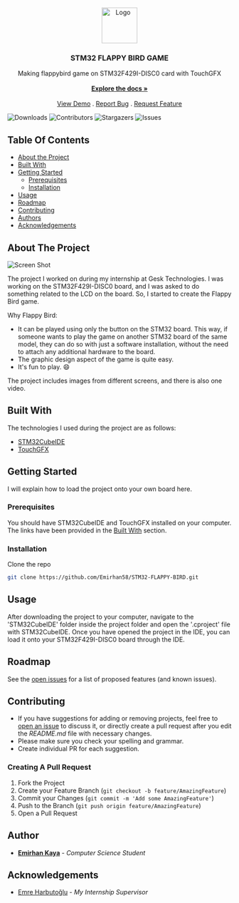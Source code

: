 <br/>
<p align="center">
  <a href="https://github.com/Emirhan58/STM32-FLAPPY-BIRD">
    <img src="https://m.media-amazon.com/images/I/21ZzpgClpiL.png" alt="Logo" width="80" height="80">
  </a>

  <h3 align="center">STM32 FLAPPY BIRD GAME</h3>

  <p align="center">
    Making flappybird game on STM32F429I-DISC0 card with TouchGFX
    <br/>
    <br/>
    <a href="https://github.com/Emirhan58/STM32-FLAPPY-BIRD"><strong>Explore the docs »</strong></a>
    <br/>
    <br/>
    <a href="https://github.com/Emirhan58/STM32-FLAPPY-BIRD">View Demo</a>
    .
    <a href="https://github.com/Emirhan58/STM32-FLAPPY-BIRD/issues">Report Bug</a>
    .
    <a href="https://github.com/Emirhan58/STM32-FLAPPY-BIRD/issues">Request Feature</a>
  </p>
</p>

![Downloads](https://img.shields.io/github/downloads/Emirhan58/STM32-FLAPPY-BIRD/total) ![Contributors](https://img.shields.io/github/contributors/Emirhan58/STM32-FLAPPY-BIRD?color=dark-green) ![Stargazers](https://img.shields.io/github/stars/Emirhan58/STM32-FLAPPY-BIRD?style=social) ![Issues](https://img.shields.io/github/issues/Emirhan58/STM32-FLAPPY-BIRD) 

## Table Of Contents

* [About the Project](#about-the-project)
* [Built With](#built-with)
* [Getting Started](#getting-started)
  * [Prerequisites](#prerequisites)
  * [Installation](#installation)
* [Usage](#usage)
* [Roadmap](#roadmap)
* [Contributing](#contributing)
* [Authors](#authors)
* [Acknowledgements](#acknowledgements)

## About The Project

![Screen Shot](https://i.hizliresim.com/lt0djiu.jpeg)

The project I worked on during my internship at Gesk Technologies.
I was working on the STM32F429I-DISC0 board, and I was asked to do something related to the LCD on the board. So, I started to create the Flappy Bird game.

Why Flappy Bird:

* It can be played using only the button on the STM32 board. This way, if someone wants to play the game on another STM32 board of the same model, they can do so with just a software installation, without the need to attach any additional hardware to the board.
* The graphic design aspect of the game is quite easy. 
* It's fun to play. :smile:

The project includes images from different screens, and there is also one video.

## Built With

The technologies I used during the project are as follows:

* [STM32CubeIDE](https://www.st.com/en/development-tools/stm32cubeide.html)
* [TouchGFX](https://www.st.com/en/development-tools/touchgfxdesigner.html)

## Getting Started

I will explain how to load the project onto your own board here.

### Prerequisites

You should have STM32CubeIDE and TouchGFX installed on your computer.
The links have been provided in the [Built With](#built-with) section.

### Installation

Clone the repo

```sh
git clone https://github.com/Emirhan58/STM32-FLAPPY-BIRD.git
```



## Usage

After downloading the project to your computer, navigate to the 'STM32CubeIDE' folder inside the project folder and open the '.cproject' file with STM32CubeIDE. Once you have opened the project in the IDE, you can load it onto your STM32F429I-DISC0 board through the IDE.

## Roadmap

See the [open issues](https://github.com/Emirhan58/STM32-FLAPPY-BIRD/issues) for a list of proposed features (and known issues).

## Contributing

* If you have suggestions for adding or removing projects, feel free to [open an issue](https://github.com/Emirhan58/STM32-FLAPPY-BIRD/issues/new) to discuss it, or directly create a pull request after you edit the *README.md* file with necessary changes.
* Please make sure you check your spelling and grammar.
* Create individual PR for each suggestion.

### Creating A Pull Request

1. Fork the Project
2. Create your Feature Branch (`git checkout -b feature/AmazingFeature`)
3. Commit your Changes (`git commit -m 'Add some AmazingFeature'`)
4. Push to the Branch (`git push origin feature/AmazingFeature`)
5. Open a Pull Request

## Author

* [**Emirhan Kaya**](https://github.com/Emirhan58/) - *Computer Science Student*

## Acknowledgements

* [Emre Harbutoğlu](https://github.com/emre-h/) - *My Internship Supervisor*
